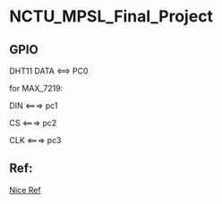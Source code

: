 # NCTU_MPSL_Final_Project

## GPIO 

DHT11 DATA <==> PC0 

for MAX_7219:

DIN <===> pc1

CS  <===> pc2

CLK <===> pc3

## Ref:

[Nice Ref](https://controllerstech.com/using-dht11-sensor-with-stm32/)
